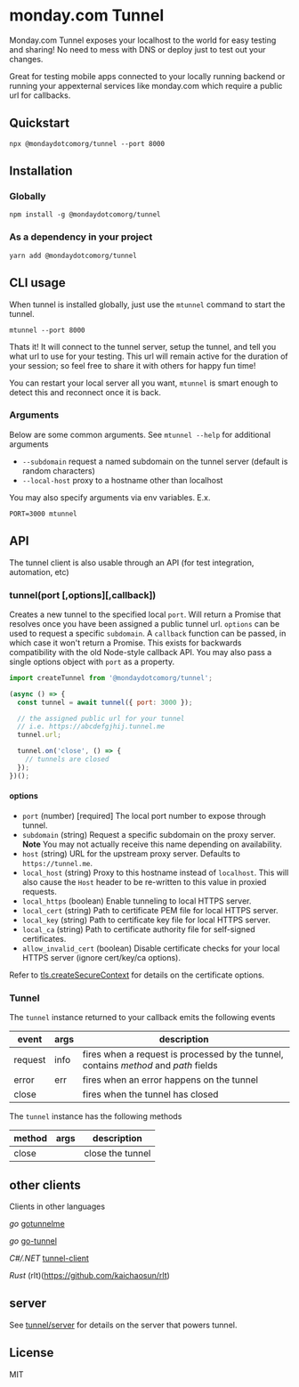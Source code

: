 # monday.com Tunnel

Monday.com Tunnel exposes your localhost to the world for easy testing and sharing! No need to mess with DNS or deploy just to test out your changes.

Great for testing mobile apps connected to your locally running backend or running your appexternal services like monday.com which require a public url for callbacks.

## Quickstart

```
npx @mondaydotcomorg/tunnel --port 8000
```

## Installation

### Globally

```
npm install -g @mondaydotcomorg/tunnel
```

### As a dependency in your project

```
yarn add @mondaydotcomorg/tunnel
```

## CLI usage

When tunnel is installed globally, just use the `mtunnel` command to start the tunnel.

```
mtunnel --port 8000
```

Thats it! It will connect to the tunnel server, setup the tunnel, and tell you what url to use for your testing. This url will remain active for the duration of your session; so feel free to share it with others for happy fun time!

You can restart your local server all you want, `mtunnel` is smart enough to detect this and reconnect once it is back.

### Arguments

Below are some common arguments. See `mtunnel --help` for additional arguments

- `--subdomain` request a named subdomain on the tunnel server (default is random characters)
- `--local-host` proxy to a hostname other than localhost

You may also specify arguments via env variables. E.x.

```
PORT=3000 mtunnel
```

## API

The tunnel client is also usable through an API (for test integration, automation, etc)

### tunnel(port [,options][,callback])

Creates a new tunnel to the specified local `port`. Will return a Promise that resolves once you have been assigned a public tunnel url. `options` can be used to request a specific `subdomain`. A `callback` function can be passed, in which case it won't return a Promise. This exists for backwards compatibility with the old Node-style callback API. You may also pass a single options object with `port` as a property.

```js
import createTunnel from '@mondaydotcomorg/tunnel';

(async () => {
  const tunnel = await tunnel({ port: 3000 });

  // the assigned public url for your tunnel
  // i.e. https://abcdefgjhij.tunnel.me
  tunnel.url;

  tunnel.on('close', () => {
    // tunnels are closed
  });
})();
```

#### options

- `port` (number) [required] The local port number to expose through tunnel.
- `subdomain` (string) Request a specific subdomain on the proxy server. **Note** You may not actually receive this name depending on availability.
- `host` (string) URL for the upstream proxy server. Defaults to `https://tunnel.me`.
- `local_host` (string) Proxy to this hostname instead of `localhost`. This will also cause the `Host` header to be re-written to this value in proxied requests.
- `local_https` (boolean) Enable tunneling to local HTTPS server.
- `local_cert` (string) Path to certificate PEM file for local HTTPS server.
- `local_key` (string) Path to certificate key file for local HTTPS server.
- `local_ca` (string) Path to certificate authority file for self-signed certificates.
- `allow_invalid_cert` (boolean) Disable certificate checks for your local HTTPS server (ignore cert/key/ca options).

Refer to [tls.createSecureContext](https://nodejs.org/api/tls.html#tls_tls_createsecurecontext_options) for details on the certificate options.

### Tunnel

The `tunnel` instance returned to your callback emits the following events

| event   | args | description                                                                          |
| ------- | ---- | ------------------------------------------------------------------------------------ |
| request | info | fires when a request is processed by the tunnel, contains _method_ and _path_ fields |
| error   | err  | fires when an error happens on the tunnel                                            |
| close   |      | fires when the tunnel has closed                                                     |

The `tunnel` instance has the following methods

| method | args | description      |
| ------ | ---- | ---------------- |
| close  |      | close the tunnel |

## other clients

Clients in other languages

_go_ [gotunnelme](https://github.com/NoahShen/gotunnelme)

_go_ [go-tunnel](https://github.com/tunnel/go-tunnel)

_C#/.NET_ [tunnel-client](https://github.com/angelobreuer/tunnel-client)

_Rust_ (rlt)(https://github.com/kaichaosun/rlt)

## server

See [tunnel/server](//github.com/tunnel/server) for details on the server that powers tunnel.

## License

MIT
